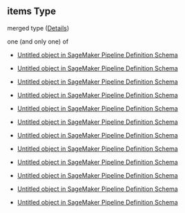 ## items Type

merged type ([Details](pipeline-definition-properties-steps-items.md))

one (and only one) of

*   [Untitled object in SageMaker Pipeline Definition Schema](pipeline-definition-definitions-conditionstep.md "check type definition")

*   [Untitled object in SageMaker Pipeline Definition Schema](pipeline-definition-definitions-trainingstep.md "check type definition")

*   [Untitled object in SageMaker Pipeline Definition Schema](pipeline-definition-definitions-processingstep.md "check type definition")

*   [Untitled object in SageMaker Pipeline Definition Schema](pipeline-definition-definitions-transformstep.md "check type definition")

*   [Untitled object in SageMaker Pipeline Definition Schema](pipeline-definition-definitions-createmodelstep.md "check type definition")

*   [Untitled object in SageMaker Pipeline Definition Schema](pipeline-definition-definitions-registermodelstep.md "check type definition")

*   [Untitled object in SageMaker Pipeline Definition Schema](pipeline-definition-definitions-lambdastep.md "check type definition")

*   [Untitled object in SageMaker Pipeline Definition Schema](pipeline-definition-definitions-callbackstep.md "check type definition")

*   [Untitled object in SageMaker Pipeline Definition Schema](pipeline-definition-definitions-tuningstep.md "check type definition")

*   [Untitled object in SageMaker Pipeline Definition Schema](pipeline-definition-definitions-clarifycheckstep.md "check type definition")

*   [Untitled object in SageMaker Pipeline Definition Schema](pipeline-definition-definitions-qualitycheckstep.md "check type definition")

*   [Untitled object in SageMaker Pipeline Definition Schema](pipeline-definition-definitions-emrstep.md "check type definition")
